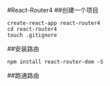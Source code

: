 #React-Router4
##创建一个项目
```
create-react-app react-router4
cd react-router4
touch .gitignore
```
##安装路由
```
npm install react-router-dom -S
```
##跑通路由
```

```